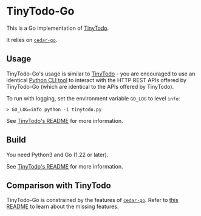 # TinyTodo-Go

This is a Go implementation of [TinyTodo](../tinytodo/).

It relies on [`cedar-go`](https://github.com/cedar-policy/cedar-go).

## Usage

TinyTodo-Go's usage is similar to [TinyTodo](../tinytodo/) - you are encouraged to use an identical [Python CLI tool](./tinytodo.py) to interact with the HTTP REST APIs offered by TinyTodo-Go (which are identical to the APIs offered by TinyTodo).

To run with logging, set the environment variable `GO_LOG` to level `info`:

```SHELL
> GO_LOG=info python -i tinytodo.py
```

See [TinyTodo's README](../tinytodo/README.md) for more information.

## Build

You need Python3 and Go (1.22 or later).

See [TinyTodo's README](../tinytodo/README.md) for more information.

## Comparison with TinyTodo

TinyTodo-Go is constrained by the features of [`cedar-go`](https://github.com/cedar-policy/cedar-go). Refer to [this README](https://github.com/cedar-policy/cedar-go/tree/v0.3.2?tab=readme-ov-file#comparison-to-the-rust-implementation) to learn about the missing features.